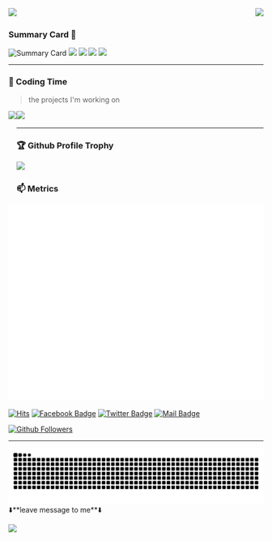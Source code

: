 <p>
  <a href="https://count.getloli.com/"><img src="https://count.getloli.com/get/@github.readme?theme=asoul"></a>
  <img src="https://weather-icon.journeyad.repl.co/@san jose?v=1" align="right">
</p>

### Summary Card 🔭

![Summary Card](https://github-profile-summary-cards.vercel.app/api/cards/profile-details?username=coolzoom&theme=monokai)
![](https://github-profile-summary-cards.vercel.app/api/cards/repos-per-language?username=coolzoom&theme=monokai)
![](https://github-profile-summary-cards.vercel.app/api/cards/most-commit-language?username=coolzoom&theme=monokai)
![](https://github-profile-summary-cards.vercel.app/api/cards/stats?username=coolzoom&theme=monokai)
![](https://github-profile-summary-cards.vercel.app/api/cards/productive-time?username=coolzoom&theme=monokai)

<!--
**coolzoom/coolzoom** is a ✨ _special_ ✨ repository because its `README.md` (this file) appears on your GitHub profile.

Here are some ideas to get you started:

- 🔭 I’m currently working on ...
- 🌱 I’m currently learning ...
- 👯 I’m looking to collaborate on ...
- 🤔 I’m looking for help with ...
- 💬 Ask me about ...
- 📫 How to reach me: ...
- 😄 Pronouns: ...
- ⚡ Fun fact: ...
-->
---

### 🌠 Coding Time
> the projects I'm working on

<div>
    <img height="165" align="left" src="https://github-readme-stats.vercel.app/api?username=coolzoom&theme=calm&show_icons=true" />
    <img src="https://github-readme-stats.vercel.app/api/top-langs/?username=coolzoom&hide=html,css,Jupyter+Notebook,ruby,javascript&theme=calm&langs_count=6&layout=compact" />
</div>

---
### 🏆 Github Profile Trophy
<img src="https://github-profile-trophy.vercel.app/?username=coolzoom&column=8"/>

### 📫 Metrics
![Metrics](https://github.com/coolzoom/coolzoom/blob/main/github-metrics.svg)

[![Hits](https://hits.seeyoufarm.com/api/count/incr/badge.svg?url=https%3A%2F%2Fgithub.com%2Fcoolzoom)](https://github.com/coolzoom)
[![Facebook Badge](https://img.shields.io/badge/-Facebook-1877f2?style=flat-square&logo=Facebook&logoColor=white&link=https://facebook.com/test/)](https://facebook.com/test/)
[![Twitter Badge](https://img.shields.io/badge/-Twitter-1877f2?style=flat-square&logo=twitter&logoColor=white&link=https://twitter.com/test/)](https://twitter.com/test/)
[![Mail Badge](https://img.shields.io/badge/-Gmail-d14836?style=flat-square&logo=Gmail&logoColor=white&link=mailto:test@test.test)](mailto:test@test.test)  

[![Github Followers](https://img.shields.io/github/followers/coolzoom?color=06d6a0&label=Github%20Followers&style=for-the-badge)](https://github.com/coolzoom?tab=followers)

---
<picture>
  <source media="(prefers-color-scheme: dark)" srcset="https://raw.githubusercontent.com/coolzoom/coolzoom/output/github-snake-dark.svg" />
  <source media="(prefers-color-scheme: light)" srcset="https://raw.githubusercontent.com/coolzoom/coolzoom/output/github-snake.svg" />
  <img alt="github-snake" src="https://raw.githubusercontent.com/coolzoom/coolzoom/output/github-snake-dark.svg" />
</picture>
⬇️**leave message to me**⬇️

[![](https://chat.getloli.com/room/@coolzoom.github/svg?width=600&height=280&limit=20&theme=light&title=coolzoom@github:%20~&fontSize=13)](https://chat.getloli.com/room/@coolzoom.github?title=coolzoom)
